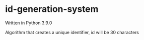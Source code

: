 # id-generation-system
Written in Python 3.9.0

Algorithm that creates a unique identifier, id will be 30 characters
